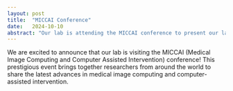 ```yaml
---
layout: post
title:  "MICCAI Conference"
date:   2024-10-10
abstract: "Our lab is attending the MICCAI conference to present our latest research in biomedical imaging."
---
```


We are excited to announce that our lab is visiting the MICCAI (Medical Image Computing and Computer Assisted Intervention) conference! This prestigious event brings together researchers from around the world to share the latest advances in medical image computing and computer-assisted intervention.
